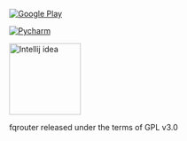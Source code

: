 [![Google Play](http://developer.android.com/images/brand/en_generic_rgb_wo_45.png)](https://play.google.com/store/apps/details?id=fq.router2)

[![Pycharm](http://www.jetbrains.com/img/logos/pycharm_logo.gif)](http://www.jetbrains.com/pycharm/)

<a href="http://www.jetbrains.com/idea/">
<img src="http://www.jetbrains.com/img/logos/logo_intellij_idea.gif" alt="Intellij idea" style="width: 129px;"/>
</a>

fqrouter released under the terms of GPL v3.0
